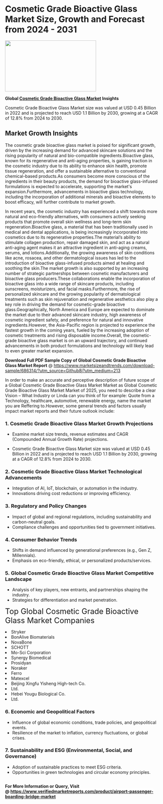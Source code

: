 <H1>Cosmetic Grade Bioactive Glass Market Size, Growth and Forecast from 2024 - 2031</H1><img class="aligncenter size-medium wp-image-584254" src="https://thirdeyenews.in/wp-content/uploads/2024/09/Global-Market-Research-300x168.jpeg" alt="" width="300" height="168" /><p><strong>Global&nbsp;<a href="https://www.marketsizeandtrends.com/download-sample/686314/?utm_source=Github8j?utm_medium=213">Cosmetic Grade Bioactive Glass Market</a> Insights</strong></p><p>Cosmetic Grade Bioactive Glass Market size was valued at USD 0.45 Billion in 2022 and is projected to reach USD 1.1 Billion by 2030, growing at a CAGR of 12.8% from 2024 to 2030.</p><p><h2>Market Growth Insights</h2> <p>The cosmetic grade bioactive glass market is poised for significant growth, driven by the increasing demand for advanced skincare solutions and the rising popularity of natural and bio-compatible ingredients.Bioactive glass, known for its regenerative and anti-aging properties, is gaining traction in the cosmetic industry due to its ability to enhance skin health, promote tissue regeneration, and offer a sustainable alternative to conventional chemical-based products.As consumers become more conscious of the ingredients in their beauty products, the demand for bioactive glass-infused formulations is expected to accelerate, supporting the market's expansion.Furthermore, advancements in bioactive glass technology, including the incorporation of additional minerals and bioactive elements to boost efficacy, will further contribute to market growth.</p> <p>In recent years, the cosmetic industry has experienced a shift towards more natural and eco-friendly alternatives, with consumers actively seeking products that promote overall skin wellness and long-term skin regeneration.Bioactive glass, a material that has been traditionally used in medical and dental applications, is being increasingly incorporated into cosmetics due to its regenerative properties.The material’s ability to stimulate collagen production, repair damaged skin, and act as a natural anti-aging agent makes it an attractive ingredient in anti-aging creams, serums, and lotions.Additionally, the growing awareness of skin conditions like acne, rosacea, and other dermatological issues has led to the introduction of bioactive glass-infused products aimed at healing and soothing the skin.The market growth is also supported by an increasing number of strategic partnerships between cosmetic manufacturers and bioactive glass producers.These collaborations enable the incorporation of bioactive glass into a wide range of skincare products, including sunscreens, moisturizers, and facial masks.Furthermore, the rise of personalized skincare and the growing popularity of dermatological treatments such as skin rejuvenation and regenerative aesthetics also play a key role in driving the demand for cosmetic-grade bioactive glass.Geographically, North America and Europe are expected to dominate the market due to their advanced skincare industry, high awareness of cosmetic ingredient safety, and preference for natural and innovative ingredients.However, the Asia-Pacific region is projected to experience the fastest growth in the coming years, fueled by the increasing adoption of cosmetic treatments and rising disposable income.Overall, the cosmetic-grade bioactive glass market is on an upward trajectory, and continued advancements in both product formulations and technology will likely lead to even greater market expansion.</p> <p><span class=""><strong>Download Full PDF Sample Copy of Global Cosmetic Grade Bioactive Glass Market Report</strong> @ <a href="https://www.marketsizeandtrends.com/download-sample/686314/?utm_source=Github8j?utm_medium=213" target="_blank">https://www.marketsizeandtrends.com/download-sample/686314/?utm_source=Github8j?utm_medium=213</a></span></p><p>In order to make an accurate and perceptive description of future scope of a Global&nbsp;Cosmetic Grade Bioactive Glass Market Market as Global&nbsp;Cosmetic Grade Bioactive Glass Market Market of 2025, you need to describe a clear Vision &ndash; What Industry or Linda can you think of for example: Quote from a Technology, healthcare, automotive, renewable energy, name the market you are Reffering to.However, some general trends and factors usually impact market reports and their future outlook include:</p><h3>1.&nbsp;<strong>Cosmetic Grade Bioactive Glass Market Growth Projections</strong></h3><ul><li>Examine market size trends, revenue estimates and CAGR (Compounded Annual Growth Rate) projections.</li><li><p>Cosmetic Grade Bioactive Glass Market size was valued at USD 0.45 Billion in 2022 and is projected to reach USD 1.1 Billion by 2030, growing at a CAGR of 12.8% from 2024 to 2030.</p></li></ul><h3>2.&nbsp;<strong>Cosmetic Grade Bioactive Glass Market Technological Advancements</strong></h3><ul><li>Integration of AI, IoT, blockchain, or automation in the industry.</li><li>Innovations driving cost reductions or improving efficiency.</li></ul><h3>3.&nbsp;<strong>Regulatory and Policy Changes</strong></h3><ul><li>Impact of global and regional regulations, including sustainability and carbon-neutral goals.</li><li>Compliance challenges and opportunities tied to government initiatives.</li></ul><h3>4.&nbsp;<strong>Consumer Behavior Trends</strong></h3><ul><li>Shifts in demand influenced by generational preferences (e.g., Gen Z, Millennials).</li><li>Emphasis on eco-friendly, ethical, or personalized products/services.</li></ul><h3>5.&nbsp;<strong>Global Cosmetic Grade Bioactive Glass Market Competitive Landscape</strong></h3><ul><li>Analysis of key players, new entrants, and partnerships shaping the industry.</li><li>Strategies for differentiation and market penetration.</li></ul><p data-pm-slice="1 1 []"><span style="color: inherit; font-family: inherit; font-size: 25px;">Top Global Cosmetic Grade Bioactive Glass Market Companies</span></p><div class="" data-test-id=""><p><li>Stryker</li><li> BonAlive Biomaterials</li><li> NovaBone</li><li> SCHOTT</li><li> Mo-Sci Corporation</li><li> Synergy Biomedical</li><li> Prosidyan</li><li> Noraker</li><li> Ferro</li><li> Matexcel</li><li> Beijing Xingfu Yisheng High-tech Co.</li><li> Ltd.</li><li> Hebei Yougu Biological Co.</li><li> Ltd.</li></p></div><h3>6.&nbsp;<strong>Economic and Geopolitical Factors</strong></h3><ul><li>Influence of global economic conditions, trade policies, and geopolitical events.</li><li>Resilience of the market to inflation, currency fluctuations, or global crises.</li></ul><h3>7.&nbsp;<strong>Sustainability and ESG (Environmental, Social, and Governance)</strong></h3><ul><li>Adoption of sustainable practices to meet ESG criteria.</li><li>Opportunities in green technologies and circular economy principles.</li></ul><h2><strong style="font-size: 14px;">For More Information or Query, Visit @&nbsp;</strong><a style="background-color: #ffffff; font-size: 14px;" href="https://www.marketsizeandtrends.com/report/cosmetic-grade-bioactive-glass-market/" target="_blank">https://www.verifiedmarketreports.com/product/airport-passenger-boarding-bridge-market</a></h2>